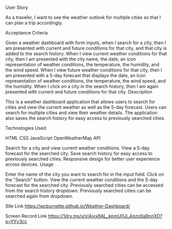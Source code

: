 User Story

As a traveler, I want to see the weather outlook for multiple cities so that I can plan a trip accordingly.

Acceptance Criteria

Given a weather dashboard with form inputs, when I search for a city, then I am presented with current and future conditions for that city, and that city is added to the search history.
When I view current weather conditions for that city, then I am presented with the city name, the date, an icon representation of weather conditions, the temperature, the humidity, and the wind speed.
When I view future weather conditions for that city, then I am presented with a 5-day forecast that displays the date, an icon representation of weather conditions, the temperature, the wind speed, and the humidity.
When I click on a city in the search history, then I am again presented with current and future conditions for that city.
Description

This is a weather dashboard application that allows users to search for cities and view the current weather as well as the 5-day forecast. Users can search for multiple cities and view their weather details. The application also saves the search history for easy access to previously searched cities.

Technologies Used

HTML
CSS
JavaScript
OpenWeatherMap API


Search for a city and view current weather conditions.
View a 5-day forecast for the searched city.
Save search history for easy access to previously searched cities.
Responsive design for better user experience across devices.
Usage

Enter the name of the city you want to search for in the input field.
Click on the "Search" button.
View the current weather conditions and the 5-day forecast for the searched city.
Previously searched cities can be accessed from the search history dropdown.
Previously searched cities can be searched again from dropdown.

Site Link
https://wcburnette.github.io/Weather-Dashboard/

Screen Record Link
https://1drv.ms/v/s!Ajvx8AL_kpmUl1Ji_4qzqXaBnnXD?e=YYv3cc






